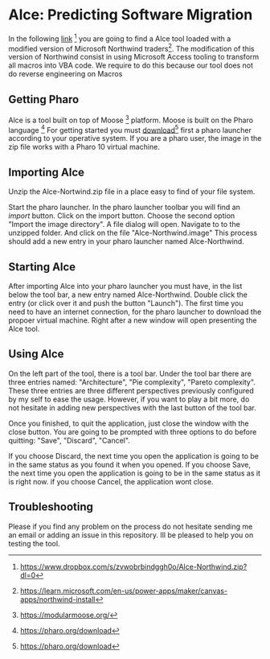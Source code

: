 # Alce: Predicting Software Migration

In the following [link](https://www.dropbox.com/s/zvwobrbindggh0o/Alce-Northwind.zip?dl=0) [^1] you are going to find a Alce tool loaded with a modified version of Microsoft Northwind traders[^2]. 
The modification of this version of Northwind consist in using Microsoft Access tooling to transform all macros into VBA code. 
We require to do this because our tool does not do reverse engineering on Macros

## Getting Pharo 
  Alce is a tool built on top of Moose [^3] platform. 
  Moose is built on the Pharo language [^4] 
  For getting started you must [download](https://www.pharo.org/download)[^4] first a pharo launcher according to your operative system.
  If you are a pharo user, the image in the zip file works with a Pharo 10 virtual machine. 
  
## Importing Alce
  Unzip the Alce-Nortwind.zip file in a place easy to find of your file system. 
  
  Start the pharo launcher. 
  In the pharo launcher toolbar you will find an *import* button.
  Click on the import button. Choose the second option "Import the image directory". 
  A file dialog will open. Navigate to to the unzipped folder. And click on the file "Alce-Northwind.image"
  This process should add a new entry in your pharo launcher named Alce-Northwind. 
 
## Starting Alce 

  After importing Alce into your pharo launcher you must have, in the list below the tool bar, a new entry named Alce-Northwind. 
  Double click the entry (or click over it and push the button "Launch"). 
  The first time you need to have an internet connection, for the pharo launcher to download the propoer virtual machine. 
  Right after a new window will open presenting the Alce tool.


## Using Alce 
   On the left part of the tool, there is a tool bar. Under the tool bar there are three entries named: "Architecture", "Pie complexity", "Pareto complexity". 
   These three entries are three different perspectives previously configured by my self to ease the usage. 
   However, if you want to play a bit more, do not hesitate in adding new perspectives with the last button of the tool bar. 
   
   Once you finished, to quit the application, just close the window with the close button. 
   You are going to be prompted with three options to do before quitting: "Save", "Discard", "Cancel". 
  
   If you choose Discard, the next time you open the application is going to be in the same status as you found it when you opened.
   If you choose Save, the next time you open the application is going to be in the same status as it is right now.
   if you choose Cancel, the application wont close. 
   

## Troubleshooting

  Please if you find any problem on the process do not hesitate sending me an email or adding an issue in this repository.
  Ill be pleased to help you on testing the tool.


  [^1]: https://www.dropbox.com/s/zvwobrbindggh0o/Alce-Northwind.zip?dl=0
  [^2]: https://learn.microsoft.com/en-us/power-apps/maker/canvas-apps/northwind-install
  [^3]: https://modularmoose.org/
  [^4]: https://pharo.org/download
